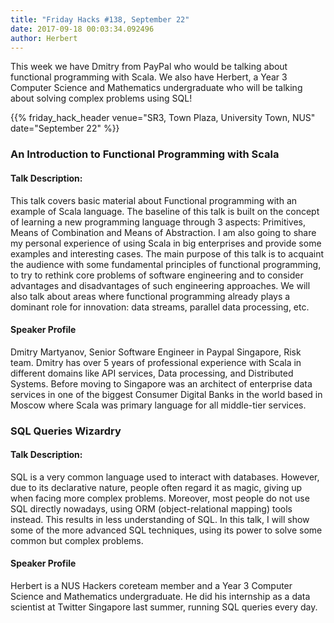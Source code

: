 ```yaml
---
title: "Friday Hacks #138, September 22"
date: 2017-09-18 00:03:34.092496
author: Herbert
---
```


This week we have Dmitry from PayPal who would be talking about functional programming with Scala. We also have Herbert, a Year 3 Computer Science and Mathematics undergraduate who will be talking about solving complex problems using SQL!

{{% friday_hack_header venue="SR3, Town Plaza, University Town, NUS" date="September 22" %}}

### An Introduction to Functional Programming with Scala

#### Talk Description:

This talk covers basic material about Functional programming with an example of Scala language. The baseline of this talk is built on the concept of learning a new programming language through 3 aspects: Primitives, Means of Combination and Means of Abstraction. I am also going to share my personal experience of using Scala in big enterprises and provide some examples and interesting cases. The main purpose of this talk is to acquaint the audience with some fundamental principles of functional programming, to try to rethink core problems of software engineering and to consider advantages and disadvantages of such engineering approaches. We will also talk about areas where functional programming already plays a dominant role for innovation: data streams, parallel data processing, etc.

#### Speaker Profile

Dmitry Martyanov, Senior Software Engineer in Paypal Singapore,  Risk team. Dmitry has over 5 years of professional experience with Scala in different domains like API services, Data processing, and Distributed Systems. Before moving to Singapore was an architect of enterprise data services in one of the biggest Consumer Digital Banks in the world based in Moscow where Scala was primary language for all middle-tier services.


### SQL Queries Wizardry

#### Talk Description:

SQL is a very common language used to interact with databases. However, due to its declarative nature, people often regard it as magic, giving up when facing more complex problems. Moreover, most people do not use SQL directly nowadays, using ORM (object-relational mapping) tools instead. This results in less understanding of SQL. In this talk, I will show some of the more advanced SQL techniques, using its power to solve some common but complex problems.

#### Speaker Profile

Herbert is a NUS Hackers coreteam member and a Year 3 Computer Science and Mathematics undergraduate. He did his internship as a data scientist at Twitter Singapore last summer, running SQL queries every day.
